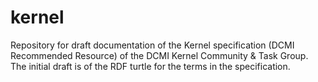 # kernel
Repository for draft documentation of the Kernel specification (DCMI Recommended Resource) of the DCMI Kernel Community &amp; Task Group. The initial draft is of the RDF turtle for the terms in the specification.
